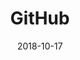 ---
id: 8
title: GitHub
tag: github
date: "2018-10-17"
image: ../src/images/github_tech.svg
pagetype: tech
---